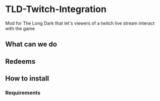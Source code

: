# TLD-Twitch-Integration
Mod for The Long Dark that let's viewers of a twitch live stream interact with the game

## What can we do

## Redeems

## How to install

### Requirements


